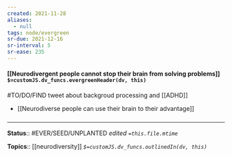 ```yaml
---
created: 2021-11-28 
aliases:
  - null
tags: node/evergreen
sr-due: 2021-12-16
sr-interval: 5
sr-ease: 235
---
```


#### [[Neurodivergent people cannot stop their brain from solving problems]] `$=customJS.dv_funcs.evergreenHeader(dv, this)`

#TO/DO/FIND tweet about backgroud processing and [[ADHD]]

- [[Neurodiverse people can use their brain to their advantage]]

### <hr class="footnote"/>

**Status**:: #EVER/SEED/UNPLANTED
*edited `=this.file.mtime`*

**Topics**:: [[neurodiversity]]
*`$=customJS.dv_funcs.outlinedIn(dv, this)`*
